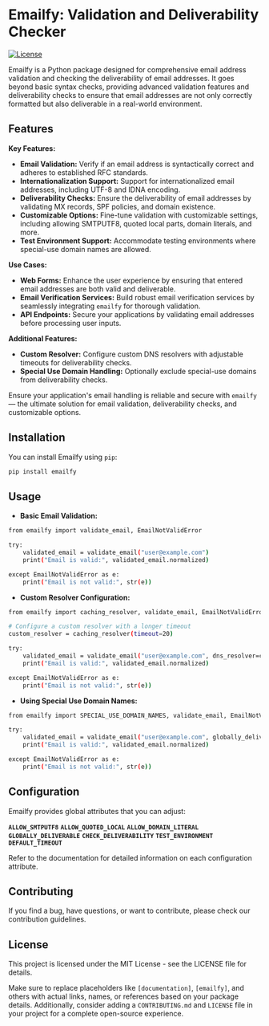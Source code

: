
# Emailfy: Validation and Deliverability Checker

[![License](https://img.shields.io/badge/License-MIT-blue.svg)](LICENSE)


Emailfy is a Python package designed for comprehensive email address validation and checking the deliverability of email addresses. It goes beyond basic syntax checks, providing advanced validation features and deliverability checks to ensure that email addresses are not only correctly formatted but also deliverable in a real-world environment.

## Features

**Key Features:**

- **Email Validation:** Verify if an email address is syntactically correct and adheres to established RFC standards.
- **Internationalization Support:** Support for internationalized email addresses, including UTF-8 and IDNA encoding.
- **Deliverability Checks:** Ensure the deliverability of email addresses by validating MX records, SPF policies, and domain existence.
- **Customizable Options:** Fine-tune validation with customizable settings, including allowing SMTPUTF8, quoted local parts, domain literals, and more.
- **Test Environment Support:** Accommodate testing environments where special-use domain names are allowed.

**Use Cases:**

- **Web Forms:** Enhance the user experience by ensuring that entered email addresses are both valid and deliverable.
- **Email Verification Services:** Build robust email verification services by seamlessly integrating `emailfy` for thorough validation.
- **API Endpoints:** Secure your applications by validating email addresses before processing user inputs.

**Additional Features:**

- **Custom Resolver:** Configure custom DNS resolvers with adjustable timeouts for deliverability checks.
- **Special Use Domain Handling:** Optionally exclude special-use domains from deliverability checks.

Ensure your application's email handling is reliable and secure with `emailfy` — the ultimate solution for email validation, deliverability checks, and customizable options.

## Installation

You can install Emailfy using `pip`:

```bash
pip install emailfy
```

## Usage
- **Basic Email Validation:**

```bash
from emailfy import validate_email, EmailNotValidError

try:
    validated_email = validate_email("user@example.com")
    print("Email is valid:", validated_email.normalized)

except EmailNotValidError as e:
    print("Email is not valid:", str(e))
```

- **Custom Resolver Configuration:**

```bash
from emailfy import caching_resolver, validate_email, EmailNotValidError

# Configure a custom resolver with a longer timeout
custom_resolver = caching_resolver(timeout=20)

try:
    validated_email = validate_email("user@example.com", dns_resolver=custom_resolver)
    print("Email is valid:", validated_email.normalized)

except EmailNotValidError as e:
    print("Email is not valid:", str(e))
```

- **Using Special Use Domain Names:**

```bash
from emailfy import SPECIAL_USE_DOMAIN_NAMES, validate_email, EmailNotValidError

try:
    validated_email = validate_email("user@example.com", globally_deliverable=False)
    print("Email is valid:", validated_email.normalized)

except EmailNotValidError as e:
    print("Email is not valid:", str(e))

```
## Configuration
Emailfy provides global attributes that you can adjust:

**`ALLOW_SMTPUTF8`**
**`ALLOW_QUOTED_LOCAL`**
**`ALLOW_DOMAIN_LITERAL`**
**`GLOBALLY_DELIVERABLE`**
**`CHECK_DELIVERABILITY`**
**`TEST_ENVIRONMENT`**
**`DEFAULT_TIMEOUT`**

Refer to the documentation for detailed information on each configuration attribute.


## Contributing

If you find a bug, have questions, or want to contribute, please check our contribution guidelines.

## License
This project is licensed under the MIT License - see the LICENSE file for details.


Make sure to replace placeholders like `[documentation]`, `[emailfy]`, and others with actual links, names, or references based on your package details. Additionally, consider adding a `CONTRIBUTING.md` and `LICENSE` file in your project for a complete open-source experience.
